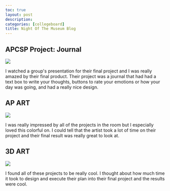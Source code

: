 ```yaml
---
toc: true
layout: post
description: 
categories: [collegeboard]
title: Night Of The Museum Blog
---
```


## APCSP Project: Journal 

![]({{site.baseurl}}/images/IMG_7545.png)

I watched a group's presentation for their final project and I was really amazed by their final product. Their project was a journal that had had a text box to write your thoughts, buttons to rate your emotions or how your day was going, and had a really nice design. 


## AP ART 

![]({{site.baseurl}}/images/IMG_7551.png)

I was really impressed by all of the projects in the room but I especially loved this colorful on. I could tell that the artist took a lot of time on their project and their final result was really great to look at. 

## 3D ART

![]({{site.baseurl}}/images/IMG_7548.png)

I found all of these projects to be really cool. I thought about how much time it took to design and execute their plan into their final project and the results were cool. 